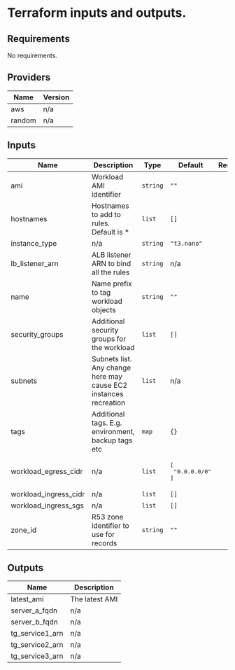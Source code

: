 # Terraform inputs and outputs.

## Requirements

No requirements.

## Providers

| Name | Version |
|------|---------|
| aws | n/a |
| random | n/a |

## Inputs

| Name | Description | Type | Default | Required |
|------|-------------|------|---------|:--------:|
| ami | Workload AMI identifier | `string` | `""` | no |
| hostnames | Hostnames to add to rules. Default is \* | `list` | `[]` | no |
| instance\_type | n/a | `string` | `"t3.nano"` | no |
| lb\_listener\_arn | ALB listener ARN to bind all the rules | `string` | n/a | yes |
| name | Name prefix to tag workload objects | `string` | `""` | no |
| security\_groups | Additional security groups for the workload | `list` | `[]` | no |
| subnets | Subnets list. Any change here may cause EC2 instances recreation | `list` | n/a | yes |
| tags | Additional tags. E.g. environment, backup tags etc | `map` | `{}` | no |
| workload\_egress\_cidr | n/a | `list` | <pre>[<br>  "0.0.0.0/0"<br>]</pre> | no |
| workload\_ingress\_cidr | n/a | `list` | `[]` | no |
| workload\_ingress\_sgs | n/a | `list` | `[]` | no |
| zone\_id | R53 zone identifier to use for records | `string` | `""` | no |

## Outputs

| Name | Description |
|------|-------------|
| latest\_ami | The latest AMI |
| server\_a\_fqdn | n/a |
| server\_b\_fqdn | n/a |
| tg\_service1\_arn | n/a |
| tg\_service2\_arn | n/a |
| tg\_service3\_arn | n/a |

